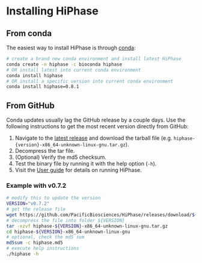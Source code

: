 # Installing HiPhase
## From conda
The easiest way to install HiPhase is through [conda](https://docs.conda.io/projects/conda/en/stable/user-guide/install/index.html):

```bash
# create a brand new conda environment and install latest HiPhase
conda create -n hiphase -c bioconda hiphase
# OR install latest into current conda environment
conda install hiphase
# OR install a specific version into current conda environment
conda install hiphase=0.8.1
```

## From GitHub
Conda updates usually lag the GitHub release by a couple days.
Use the following instructions to get the most recent version directly from GitHub:

1. Navigate to the [latest release](https://github.com/PacificBiosciences/HiPhase/releases/latest) and download the tarball file (e.g. `hiphase-{version}-x86_64-unknown-linux-gnu.tar.gz`).
2. Decompress the tar file.
3. (Optional) Verify the md5 checksum.
4. Test the binary file by running it with the help option (`-h`).
5. Visit the [User guide](./user_guide.md) for details on running HiPhase.

### Example with v0.7.2
```bash
# modify this to update the version
VERSION="v0.7.2"
# get the release file
wget https://github.com/PacificBiosciences/HiPhase/releases/download/${VERSION}/hiphase-${VERSION}-x86_64-unknown-linux-gnu.tar.gz
# decompress the file into folder ${VERSION}
tar -xzvf hiphase-${VERSION}-x86_64-unknown-linux-gnu.tar.gz
cd hiphase-${VERSION}-x86_64-unknown-linux-gnu
# optional, check the md5 sum
md5sum -c hiphase.md5
# execute help instructions
./hiphase -h
```